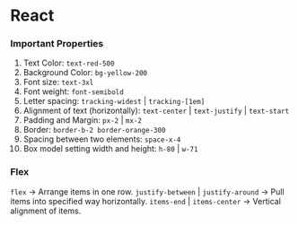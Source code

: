 # React

### Important Properties

1. Text Color: `text-red-500`
2. Background Color: `bg-yellow-200`
3. Font size: `text-3xl`
4. Font weight: `font-semibold`
5. Letter spacing: `tracking-widest` | `tracking-[1em]`
6. Alignment of text (horizontally): `text-center` | `text-justify` | `text-start`
7. Padding and Margin: `px-2` | `mx-2`
8. Border: `border-b-2 border-orange-300`
9. Spacing between two elements: `space-x-4`
10. Box model setting width and height: `h-80` | `w-71`

### Flex

`flex` -> Arrange items in one row.
`justify-between` | `justify-around` -> Pull items into specified way horizontally.
`items-end` | `items-center` -> Vertical alignment of items.
